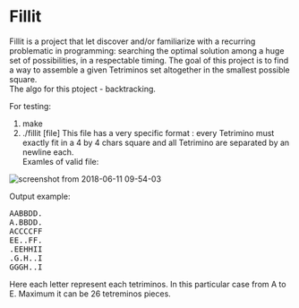 # Fillit

  Fillit is a project that let discover and/or familiarize with a recurring
problematic in programming: searching the optimal solution among a huge set of possibilities,
in a respectable timing. The goal of this project is to find a way to
assemble a given Tetriminos set altogether in the smallest possible square.<br/>
The algo for this ptoject - backtracking.

For testing:
1) make
2) ./fillit [file]
This file has a very specific format : every Tetrimino must exactly fit in a
4 by 4 chars square and all Tetrimino are separated by an newline each.
<br/>Examles of valid file:

![screenshot from 2018-06-11 09-54-03](https://user-images.githubusercontent.com/28829457/41216902-df63ffac-6d5e-11e8-88e5-f026fe007de9.png)

Output example:
<pre>
AABBDD.
A.BBDD.
ACCCCFF
EE..FF.
.EEHHII
.G.H..I
GGGH..I
</pre>

Here each letter represent each tetriminos. In this particular case from A to E. 
Maximum it can be 26 tetreminos pieces.
